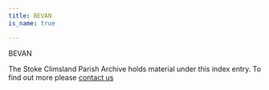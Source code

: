 ```yaml
---
title: BEVAN
is_name: true

---
```


BEVAN


The Stoke Climsland Parish Archive holds material under this index entry. To find out more please [contact us](/contact/)
